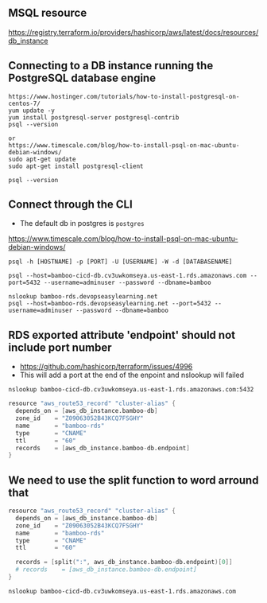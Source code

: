 ## MSQL resource
https://registry.terraform.io/providers/hashicorp/aws/latest/docs/resources/db_instance

## Connecting to a DB instance running the PostgreSQL database engine
```
https://www.hostinger.com/tutorials/how-to-install-postgresql-on-centos-7/
yum update -y
yum install postgresql-server postgresql-contrib
psql --version

or
https://www.timescale.com/blog/how-to-install-psql-on-mac-ubuntu-debian-windows/
sudo apt-get update
sudo apt-get install postgresql-client

psql --version
```

## Connect through the CLI
- The default db in postgres is `postgres`

https://www.timescale.com/blog/how-to-install-psql-on-mac-ubuntu-debian-windows/
```
psql -h [HOSTNAME] -p [PORT] -U [USERNAME] -W -d [DATABASENAME]

psql --host=bamboo-cicd-db.cv3uwkomseya.us-east-1.rds.amazonaws.com --port=5432 --username=adminuser --password --dbname=bamboo 

nslookup bamboo-rds.devopseasylearning.net
psql --host=bamboo-rds.devopseasylearning.net --port=5432 --username=adminuser --password --dbname=bamboo 
```

## RDS exported attribute 'endpoint' should not include port number
- https://github.com/hashicorp/terraform/issues/4996
- This will add a port at the end of the enpoint and nslookup will failed
```
nslookup bamboo-cicd-db.cv3uwkomseya.us-east-1.rds.amazonaws.com:5432
```

```s
resource "aws_route53_record" "cluster-alias" {
  depends_on = [aws_db_instance.bamboo-db]
  zone_id    = "Z09063052B43KCQ7FSGHY"
  name       = "bamboo-rds"
  type       = "CNAME"
  ttl        = "60"
  records    = [aws_db_instance.bamboo-db.endpoint]
}
```

## We need to use the split function to word arround that
```s
resource "aws_route53_record" "cluster-alias" {
  depends_on = [aws_db_instance.bamboo-db]
  zone_id    = "Z09063052B43KCQ7FSGHY"
  name       = "bamboo-rds"
  type       = "CNAME"
  ttl        = "60"

  records = [split(":", aws_db_instance.bamboo-db.endpoint)[0]]
  # records    = [aws_db_instance.bamboo-db.endpoint]
}
```

```
nslookup bamboo-cicd-db.cv3uwkomseya.us-east-1.rds.amazonaws.com
```